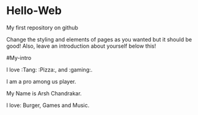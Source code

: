 # Hello-Web

My first repository on github

Change the styling and elements of pages as you wanted but it should be good! 
Also, leave an introduction about yourself below this!

#My-intro

I love :Tang: :Pizza:, and :gaming:.

I am a pro among us player.

My Name is Arsh Chandrakar.
 
I love: Burger, Games and Music.

